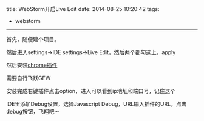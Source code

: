 title: WebStorm开启Live Edit
date: 2014-08-25 10:20:42
tags:
- webstorm
---
<!-- more -->
首先，随便建个项目。

然后进入settings->IDE settings->Live Edit，然后两个都勾选上，apply

然后安装[chrome插件](https://chrome.google.com/webstore/detail/jetbrains-ide-support/hmhgeddbohgjknpmjagkdomcpobmllji)

需要自行飞跃GFW

安装完成右键插件点击option，进入可以看到ip地址和端口号，记住这个

IDE里添加Debug设置，选择Javascript Debug，URL输入插件的URL，点击debug按钮，飞翔吧～
